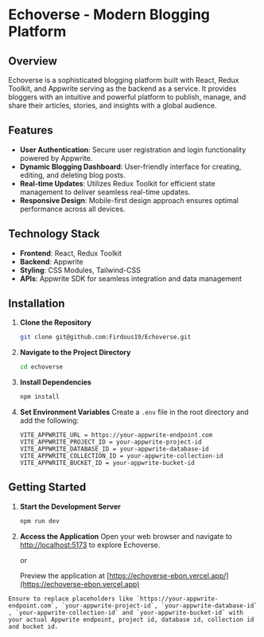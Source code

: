 # Echoverse - Modern Blogging Platform

## Overview

Echoverse is a sophisticated blogging platform built with React, Redux Toolkit, and Appwrite serving as the backend as a service. It provides bloggers with an intuitive and powerful platform to publish, manage, and share their articles, stories, and insights with a global audience.

## Features

- **User Authentication**: Secure user registration and login functionality powered by Appwrite.
- **Dynamic Blogging Dashboard**: User-friendly interface for creating, editing, and deleting blog posts.
- **Real-time Updates**: Utilizes Redux Toolkit for efficient state management to deliver seamless real-time updates.
- **Responsive Design**: Mobile-first design approach ensures optimal performance across all devices.

## Technology Stack

- **Frontend**: React, Redux Toolkit
- **Backend**: Appwrite
- **Styling**: CSS Modules, Tailwind-CSS
- **APIs**: Appwrite SDK for seamless integration and data management

## Installation

1. **Clone the Repository**

   ```bash
   git clone git@github.com:Firdous19/Echoverse.git
   ```

2. **Navigate to the Project Directory**

   ```bash
   cd echoverse
   ```

3. **Install Dependencies**

   ```bash
   npm install
   ```

4. **Set Environment Variables**
   Create a `.env` file in the root directory and add the following:
   ```env
   VITE_APPWRITE_URL = https://your-appwrite-endpoint.com
   VITE_APPWRITE_PROJECT_ID = your-appwrite-project-id
   VITE_APPWRITE_DATABASE_ID = your-appwrite-database-id
   VITE_APPWRITE_COLLECTION_ID = your-appwrite-collection-id
   VITE_APPWRITE_BUCKET_ID = your-appwrite-bucket-id
   ```

## Getting Started

1. **Start the Development Server**

   ```bash
   npm run dev
   ```

2. **Access the Application**
   Open your web browser and navigate to [http://localhost:5173](http://localhost:3000) to explore Echoverse.

   or

   Preview the application at [https://echoverse-ebon.vercel.app/](https://echoverse-ebon.vercel.app)


```
Ensure to replace placeholders like `https://your-appwrite-endpoint.com`, `your-appwrite-project-id`, `your-appwrite-database-id` , `your-appwrite-collection-id` and `your-appwrite-bucket-id` with your actual Appwrite endpoint, project id, database id, collection id and bucket id.
```
